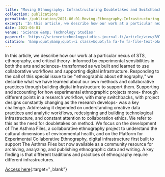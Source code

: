 ```yaml
---
title: "Moving Ethnography: Infrastructuring Doubletakes and Switchbacks in Experimental Collaborative Methods"
collection: publications
permalink: /publication/2021-06-01-Moving-Ethnography-Infrastructuring-Doubletakes-and-Switchbacks-in-Experimental-Collaborative-Methods
excerpt: 'In this article, we describe how our work at a particular nexus of STS, ethnography, and critical theory- informed by experimental sensibilities in both the arts and sciences- transformed as we built and learned to use collaborative workflows and supporting digital infrastructure. Responding to the ...'
date: 2021-06-01
venue: 'Science &amp; Technology Studies'
paperurl: 'https://sciencetechnologystudies.journal.fi/article/view/89782'
citation: '&amp;quot;&amp;quot;<i class=&quot;fa fa-fw fa-file-text-o&quot; aria-hidden=&quot;true&quot;></i> Aalok Khandekar,  Brandon Costelloe-Kuehn,  Lindsay Poirier,  Alli Morgan,  Alison Kenner,  Kim Fortun,  Mike Fortun,  The Team. 2021. &quot;Moving Ethnography: Infrastructuring Doubletakes and Switchbacks in Experimental Collaborative Methods.&quot; <i>Science &amp; Technology Studies</i> 34(3).'
---
```

In this article, we describe how our work at a particular nexus of STS, ethnography, and critical theory- informed by experimental sensibilities in both the arts and sciences- transformed as we built and learned to use collaborative workflows and supporting digital infrastructure. Responding to the call of this special issue to be &apos;&apos;ethnographic about ethnography,&apos;&apos; we describe what we have learned about our own methods and collaborative practices through building digital infrastructure to support them. Supporting and accounting for how experimental ethnographic projects move- through different points in a research workflow, with many switchbacks, with project designs constantly changing as the research develops- was a key challenge. Addressing it depended on understanding creative data practices and analytic workflows, redesigning and building technological infrastructure, and constant attention to collaboration ethics. We refer to this as the need for doubletakes on method. We focus on the development of The Asthma Files, a collaborative ethnography project to understand the cultural dimensions of environmental health, and on the Platform for Experimental Collaborative Ethnography, digital infrastructure first built to support The Asthma Files but now available as a community resource for archiving, analyzing, and publishing ethnographic data and writing. A key finding is that different traditions and practices of ethnography require different infrastructures.

[Access here](https://sciencetechnologystudies.journal.fi/article/view/89782){:target="_blank"}
